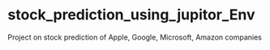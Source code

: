 # stock_prediction_using_jupitor_Env
Project on stock prediction of Apple, Google, Microsoft, Amazon companies

